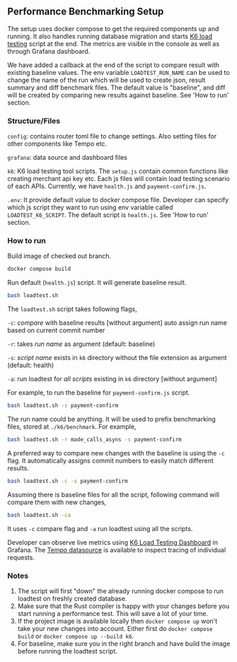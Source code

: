 ## Performance Benchmarking Setup

The setup uses docker compose to get the required components up and running. It also handles running database migration 
and starts [K6 load testing](https://k6.io/docs/) script at the end. The metrics are visible in the console as well as 
through Grafana dashboard.

We have added a callback at the end of the script to compare result with existing baseline values. The env variable
`LOADTEST_RUN_NAME` can be used to change the name of the run which will be used to create json, result summary and diff 
benchmark files. The default value is "baseline", and diff will be created by comparing new results against baseline.
See 'How to run' section.

###  Structure/Files

`config`:   contains router toml file to change settings. Also setting files for other components like Tempo etc.

`grafana`:  data source and dashboard files

`k6`:       K6 load testing tool scripts. The `setup.js` contain common functions like creating merchant api key etc. 
            Each js files will contain load testing scenario of each APIs. Currently, we have `health.js` and `payment-confirm.js`.

`.env`:     It provide default value to docker compose file. Developer can specify which js script they want to run using env 
            variable called `LOADTEST_K6_SCRIPT`. The default script is `health.js`. See 'How to run' section.

### How to run

Build image of checked out branch.
```bash
docker compose build
```

Run default (`health.js`) script. It will generate baseline result.
```bash
bash loadtest.sh
```

The `loadtest.sh` script takes following flags, 

`-c`: _compare_ with baseline results [without argument]
      auto assign run name based on current commit number

`-r`: takes _run name_ as argument (default: baseline)

`-s`: _script name_ exists in `k6` directory without the file extension as argument (default: health)

`-a`: run loadtest for _all scripts_ existing in `k6` directory [without argument] 

For example, to run the baseline for `payment-confirm.js` script.
```bash
bash loadtest.sh -s payment-confirm
```

The run name could be anything. It will be used to prefix benchmarking files, stored at `./k6/benchmark`. For example,
```bash
bash loadtest.sh -r made_calls_asyns -s payment-confirm
```

A preferred way to compare new changes with the baseline is using the `-c` flag. It automatically assigns commit numbers to
easily match different results.
```bash
bash loadtest.sh -c -s payment-confirm
```

Assuming there is baseline files for all the script, following command will compare them with new changes,
```bash
bash loadtest.sh -ca
```
It uses `-c` compare flag and `-a` run loadtest using all the scripts. 

Developer can observe live metrics using [K6 Load Testing Dashboard](http://localhost:3000/d/k6/k6-load-testing-results?orgId=1&refresh=5s&from=now-1m&to=now) in Grafana.
The [Tempo datasource](http://localhost:3000/explore?orgId=1&left=%7B%22datasource%22:%22P214B5B846CF3925F%22,%22queries%22:%5B%7B%22refId%22:%22A%22,%22queryType%22:%22nativeSearch%22%7D%5D,%22range%22:%7B%22from%22:%22now-1m%22,%22to%22:%22now%22%7D%7D)
is available to inspect tracing of individual requests.

### Notes

1. The script will first "down" the already running docker compose to run loadtest on freshly created database.
2. Make sure that the Rust compiler is happy with your changes before you start running a performance test. This will save a lot of your time.
3. If the project image is available locally then `docker compose up` won't take your new changes into account. 
   Either first do `docker compose build` or `docker compose up --build k6`.
4. For baseline, make sure you in the right branch and have build the image before running the loadtest script.
